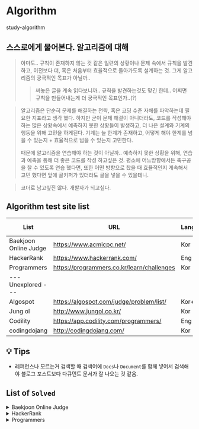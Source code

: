 # Algorithm
study-algorithm

## 스스로에게 물어본다. 알고리즘에 대해  
> 아마도.. 규칙이 존재하지 않는 것 같은 일련의 상황이나 문제 속에서 규칙을 발견하고, 이전보다 더, 혹은 처음부터 효율적으로 돌아가도록 설계하는 것.
> 그게 알고리즘의 궁극적인 목표가 아닐까..
>> 써놓은 글을 계속 읽다보니까.. 규칙을 발견하는것도 맞긴 한데.. 어쩌면 규칙을 만들어내는게 더 궁극적인 목표인가..(?)

> 알고리즘은 단순히 문제를 해결하는 전략, 혹은 코딩 수준 자체를 파악하는데 필요한 지표라고 생각 했다.
> 하지만 굳이 문제 해결이 아니더라도, 코드를 작성해야하는 많은 상황속에서 예측하지 못한 상황들이 발생하고, 더 나은 설계와 기계의 행동을 위해 고민을 하게된다.
> 기계는 늘 한계가 존재하고, 어떻게 해야 한계를 넘을 수 있는지 + 효율적으로 넘을 수 있는지 고민한다.
>
> 때문에 알고리즘을 연습해야 하는 것이 아닐까.. 예측하지 못한 상황을 위해, 연습과 예측을 통해 더 좋은 코드를 작성 하고싶은 것.
> 평소에 어느방향에서든 축구공을 찰 수 있도록 연습 했다면, 또한 어떤 방향으로 찼을 때 효율적인지 계속해서 고민 했다면 앞에 골키퍼가 있더라도 골을 넣을 수 있을테니.

> 코더로 남고싶진 않다. 개발자가 되고싶다.

## Algorithm test site list
| List                  | URL                                        | Language | Remarks(Notes) | My own                 |
| --------------------- | ------------------------------------------ | -------- | -------------- | ---------------------- |
| Baekjoon Online Judge | https://www.acmicpc.net/                   | Kor      |                | [Link][my_Baekjoon]    |
| HackerRank            | https://www.hackerrank.com/                | Eng      |                | [Link][my_Programmers] |
| Programmers           | https://programmers.co.kr/learn/challenges | Kor      |                |                        |
| --- Unexplored ---    |                                            |          |                |                        |
| Algospot              | https://algospot.com/judge/problem/list/   | Kor+Eng  |                | [Link][my_Algospot]    |
| Jung ol               | http://www.jungol.co.kr/                   | Kor      |                |                        |
| Codility              | https://app.codility.com/programmers/      | Eng      |                |                        |
| codingdojang          | http://codingdojang.com/                   | Kor      |                |                        |

## :bulb: Tips
- 레퍼런스나 모르는거 검색할 때 검색어에 `Docs`나 `Document`를 함께 넣어서 검색해야 블로그 포스트보다 다큐먼트 문서가 잘 나오는 것 같음.

## List of `Solved`
<details>
<summary>Baekjoon Online Judge</summary>

- [01110 : 더하기 사이클](https://github.com/bin-e/algorithm/tree/master/baekjoon/01110)
- [01152 : 단어의 개수](https://github.com/bin-e/algorithm/tree/master/baekjoon/01152)
- [01157 : 단어 공부 (O)](https://github.com/bin-e/algorithm/tree/master/baekjoon/01157)
- [01546 : 평균](https://github.com/bin-e/algorithm/tree/master/baekjoon/01546)
- [02438 : 별 찍기 - 1](https://github.com/bin-e/algorithm/tree/master/baekjoon/02438)
- [02439 : 별 찍기 - 2](https://github.com/bin-e/algorithm/tree/master/baekjoon/02439)
- [02557 : Hello World](https://github.com/bin-e/algorithm/tree/master/baekjoon/02557)
- [02562 : 최댓값](https://github.com/bin-e/algorithm/tree/master/baekjoon/02562)
- [02577 : 숫자의 개수](https://github.com/bin-e/algorithm/tree/master/baekjoon/02577)
- [02675 : 문자열 반복](https://github.com/bin-e/algorithm/tree/master/baekjoon/02675)
- [02869 : 달팽이는 올라가고 싶다 (O)](https://github.com/bin-e/algorithm/tree/master/baekjoon/02869)
- [02908 : 상수](https://github.com/bin-e/algorithm/tree/master/baekjoon/02908)
- [02920 : 음계](https://github.com/bin-e/algorithm/tree/master/baekjoon/02920)
- [03052 : 나머지](https://github.com/bin-e/algorithm/tree/master/baekjoon/03052)
- [04153 : 직각삼각형](https://github.com/bin-e/algorithm/tree/master/baekjoon/04153)
- [04344 : 평균은 넘겠지](https://github.com/bin-e/algorithm/tree/master/baekjoon/04344)
- [07287 : 등록](https://github.com/bin-e/algorithm/tree/master/baekjoon/07287)
- [08958 : OX퀴즈](https://github.com/bin-e/algorithm/tree/master/baekjoon/08958)
- [10171 : 고양이](https://github.com/bin-e/algorithm/tree/master/baekjoon/10171)
- [10172 : 개](https://github.com/bin-e/algorithm/tree/master/baekjoon/10172)
- [10718 : We love kriii](https://github.com/bin-e/algorithm/tree/master/baekjoon/10718)
- [10809 : 알파벳 찾기](https://github.com/bin-e/algorithm/tree/master/baekjoon/10809)
- [10818 : 최소, 최대](https://github.com/bin-e/algorithm/tree/master/baekjoon/10818)
- [10871 : X보다 작은 수](https://github.com/bin-e/algorithm/tree/master/baekjoon/10871)
- [10951 : A+B - 4](https://github.com/bin-e/algorithm/tree/master/baekjoon/10951)
- [10952 : A+B - 5](https://github.com/bin-e/algorithm/tree/master/baekjoon/10952)
- [11654 : 아스키 코드](https://github.com/bin-e/algorithm/tree/master/baekjoon/11654)
- [11720 : 숫자의 합](https://github.com/bin-e/algorithm/tree/master/baekjoon/11720)
</details>

<details>
<summary>HackerRank</summary>

- `-`
</details>

<details>
<summary>Programmers</summary>

- [12903 : 가운데 글자 가져오기](https://github.com/bin-e/algorithm/tree/master/programmers/challenges(courses-30)/12903)
- [12910 : 나누어 떨어지는 숫자 배열](https://github.com/bin-e/algorithm/tree/master/programmers/challenges(courses-30)/12910)
- [12912 : 두 정수 사이의 합](https://github.com/bin-e/algorithm/tree/master/programmers/challenges(courses-30)/12912)
- [12915 : 문자열 내 마음대로 정렬하기](https://github.com/bin-e/algorithm/tree/master/programmers/challenges(courses-30)/12915)
- [12916 : 문자열 내 p와 y의 개수](https://github.com/bin-e/algorithm/tree/master/programmers/challenges(courses-30)/12916)
- [12919 : 서울에서 김서방 찾기](https://github.com/bin-e/algorithm/tree/master/programmers/challenges(courses-30)/12919)
- [12922 : 수박수박수박수박수박수?](https://github.com/bin-e/algorithm/tree/master/programmers/challenges(courses-30)/12922)
- [42576 : 완주하지 못한 선수](https://github.com/bin-e/algorithm/tree/master/programmers/challenges(courses-30)/42576)
- [42583 : 다리를 지나는 트럭](https://github.com/bin-e/algorithm/tree/master/programmers/challenges(courses-30)/42583)
- [42748 : K번째수](https://github.com/bin-e/algorithm/tree/master/programmers/challenges(courses-30)/42748)
- [42840 : 모의고사](https://github.com/bin-e/algorithm/tree/master/programmers/challenges(courses-30)/42840)
</details>

[/Baekjoon]: https://github.com/bin-e/algorithm/tree/master/baekjoon
[/Programmers]: https://github.com/bin-e/algorithm/tree/master/programmers
[/HackerRank]: https://github.com/bin-e/algorithm/tree/master/hackerrank

[my_baekjoon]: https://www.acmicpc.net/user/dnr1105
[my_Programmers]: https://www.hackerrank.com/dnr1105
[my_Algospot]: https://algospot.com/user/profile/92448